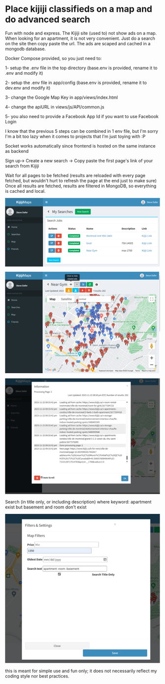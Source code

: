 # Place kijiji classifieds on a map and do advanced search
Fun with node and express.
The Kijiji site (used to) not show ads on a map. When looking for an apartment, it is not very convenient.
Just do a search on the site then copy paste the url.
The ads are scaped and cached in a mongodb database.

Docker Compose provided, so you just need to:

1- setup the .env file in the top directory (base.env is provided, rename it to .env and modify it)

2- setup the .env file in app/config (base.env is provided, rename it to dev.env and modify it)

3- change the Google Map Key in app/views/index.html

4- change the apiURL in views/js/API/common.js 

5- you also need to provide a Facebook App Id if you want to use Facebook Login

I know that the previous 5 steps can be combined in 1 env file, but I'm sorry I'm a bit too lazy when it comes to projects that I'm just toying with :P

Socket works automatically since frontend is hosted on the same instance as backend

Sign up-> Create a new search -> Copy paste the first page's link of your search from Kijiji

Wait for all pages to be fetched (results are reloaded with every page fetched, but wouldn't hurt to refresh the page at the end just to make sure)
Once all results are fetched, results are filtered in MongoDB, so everything is cached and local.

![alt text](https://github.com/mdafer/kijiji_maps/blob/master/kijiji_maps1.png "Kijiji maps 1")

![alt text](https://github.com/mdafer/kijiji_maps/blob/master/kijiji_maps2.png "Kijiji maps 2")

![alt text](https://github.com/mdafer/kijiji_maps/blob/master/kijiji_maps3.png "Kijiji maps 3")

Search (in title only, or including description) where keyword: apartment exist but basement and room don't exist

![alt text](https://github.com/mdafer/kijiji_maps/blob/master/kijiji_maps4.png "Kijiji maps advanced search")

this is meant for simple use and fun only; it does not necessarily reflect my coding style nor best practices.
